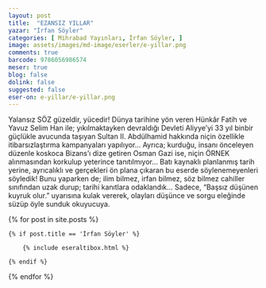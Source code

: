 ```yaml
---
layout: post
title:  "EZANSIZ YILLAR"
yazar: "İrfan Söyler"
categories: [ Mihrabad Yayınları, İrfan Söyler, ]
image: assets/images/md-image/eserler/e-yillar.png
comments: true
barcode: 9786056986574
meser: true
blog: false
dolink: false
suggested: false
eser-on: e-yillar/e-yillar.png
---
```


Yalansız SÖZ güzeldir, yücedir! Dünya tarihine yön veren Hünkâr Fatih ve Yavuz Selim Han ile; yıkılmaktayken devraldığı Devleti Aliyye’yi 33 yıl binbir güçlükle avucunda taşıyan
Sultan II. Abdülhamid hakkında niçin özellikle itibarsızlaştırma kampanyaları yapılıyor... Ayrıca; kurduğu, insanı önceleyen düzenle koskoca Bizans’ı dize getiren Osman Gazi ise, niçin ÖRNEK alınmasından korkulup yeterince tanıtılmıyor... Batı kaynaklı planlanmış tarih yerine, ayrıcalıklı ve gerçekleri ön plana çıkaran bu eserde söylenemeyenleri söyledik!
Bunu yaparken de; ilim bilmez, irfan bilmez, söz bilmez cahiller sınıfından uzak durup; tarihi kanıtlara odaklandık... Sadece, “Başsız düşünen kuyruk olur.” uyarısına kulak vererek, olayları düşünce ve sorgu eleğinde süzüp öyle sunduk okuyucuya.



{% for post in site.posts %}

    {% if post.title == 'İrfan Söyler' %}

        {% include eseraltibox.html %}

    {% endif %}

{% endfor %}
